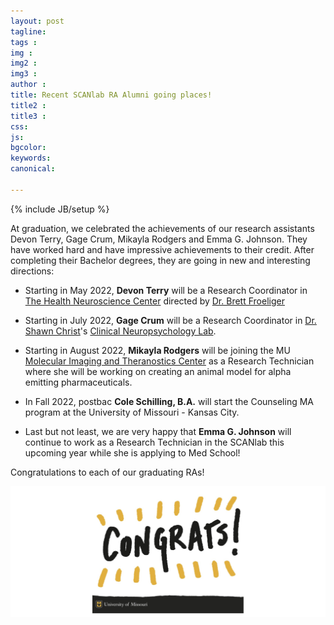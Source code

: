 ```yaml
---
layout: post
tagline: 
tags : 
img : 
img2 : 
img3 : 
author : 
title: Recent SCANlab RA Alumni going places!
title2 : 
title3 : 
css: 
js: 
bgcolor: 
keywords: 
canonical:

---
```

{% include JB/setup %}

At graduation, we celebrated the achievements of our research assistants Devon Terry, Gage Crum, Mikayla Rodgers and Emma G. Johnson. They have worked hard and have impressive achievements to their credit. After completing their Bachelor degrees, they are going in new and interesting directions:

<!--readmore-->

* Starting in May 2022, **Devon Terry** will be a Research Coordinator in [The Health Neuroscience Center](https://www.healthneurosciencecenter.com/) directed by [Dr. Brett Froeliger](https://medicine.missouri.edu/faculty/brett-froeliger-phd)

* Starting in July 2022, **Gage Crum** will be a Research Coordinator in [Dr. Shawn Christ](https://psychology.missouri.edu/people/christ)'s [Clinical Neuropsychology Lab](https://clinicalneurolab.missouri.edu/).

* Starting in August 2022, **Mikayla Rodgers** will be joining the MU [Molecular Imaging and Theranostics Center](https://mitc.missouri.edu/) as a Research Technician where she will be working on creating an animal model for alpha emitting pharmaceuticals. 

* In Fall 2022, postbac **Cole Schilling, B.A.** will start the Counseling MA program at the University of Missouri - Kansas City.

* Last but not least, we are very happy that **Emma G. Johnson** will continue to work as a Research Technician in the SCANlab this upcoming year while she is applying to Med School!

Congratulations to each of our graduating RAs!


![Grad2022](/assets/images/news/Card_Congrats.png)
